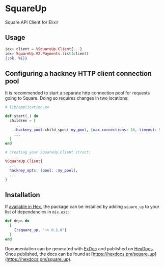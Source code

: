 # SquareUp

Square API Client for Elixir

## Usage

```elixir
iex> client = %SquareUp.Client{...}
iex> SquareUp.V2.Payments.list(client)
{:ok, %{}}
```

## Configuring a hackney HTTP client connection pool

It is recommended to start a separate http connection pool for requests going to Square. Doing so requires changes in two locations:

```elixir
# lib/application.ex

def start(_) do
  children = [
    ...
    :hackney_pool.child_spec(:my_pool, [max_connections: 10, timeout: 5000]),
    ...
  ]
end

# Creating your SquareUp.Client struct:

%SquareUp.Client{
  ...
  hackney_opts: [pool: :my_pool],
  ...
}
```

## Installation

If [available in Hex](https://hex.pm/docs/publish), the package can be installed
by adding `square_up` to your list of dependencies in `mix.exs`:

```elixir
def deps do
  [
    {:square_up, "~> 0.1.0"}
  ]
end
```

Documentation can be generated with [ExDoc](https://github.com/elixir-lang/ex_doc)
and published on [HexDocs](https://hexdocs.pm). Once published, the docs can
be found at [https://hexdocs.pm/square_up](https://hexdocs.pm/square_up).
